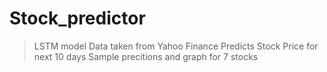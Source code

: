 # Stock_predictor
>LSTM model
>Data taken from Yahoo Finance
>Predicts Stock Price for next 10 days
>Sample precitions and graph for 7 stocks
